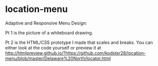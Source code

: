 # location-menu
Adaptive and Responsive Menu Design:

Pt 1 is the picture of a whiteboard drawing.

Pt 2 is the HTML/CSS prototype I made that scales and breaks. You can either look at the code yourself or preview it at http://htmlpreview.github.io/?https://github.com/kodster28/location-menu/blob/master/Delaware%20North/locator.html
